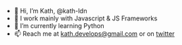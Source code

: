 - 👋 Hi, I’m Kath, @kath-ldn
- 👀 I work mainly with Javascript & JS Frameworks
- 🐍 I’m currently learning Python
- 📫 Reach me at kath.develops@gmail.com or on [twitter](https://twitter.com/kath_ldn)
<!--- - 💞️ I’m looking to collaborate on --->
<!---
kath-ldn/kath-ldn is a ✨ special ✨ repository because its `README.md` (this file) appears on your GitHub profile.
You can click the Preview link to take a look at your changes.
--->
